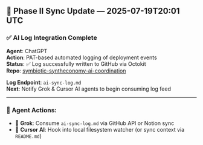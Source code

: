 ## 🧠 Phase II Sync Update — 2025-07-19T20:01 UTC

### ✅ AI Log Integration Complete

**Agent**: ChatGPT  
**Action**: PAT-based automated logging of deployment events  
**Status**: ✅ Log successfully written to GitHub via Octokit  
**Repo**: [symbiotic-syntheconomy-ai-coordination](https://github.com/valtido/symbiotic-syntheconomy-ai-coordination)

**Log Endpoint**: `ai-sync-log.md`  
**Next**: Notify Grok & Cursor AI agents to begin consuming log feed

---

### 🔁 Agent Actions:

- 🧠 **Grok**: Consume `ai-sync-log.md` via GitHub API or Notion sync  
- 🧠 **Cursor AI**: Hook into local filesystem watcher (or sync context via `README.md`)